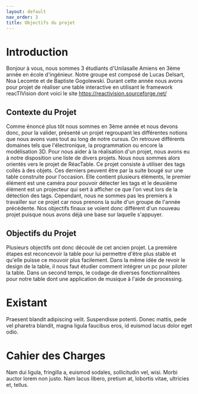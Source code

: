 ```yaml
---
layout: default
nav_order: 3
title: Objectifs du projet
---
```


# Introduction

Bonjour à vous, nous sommes 3 étudiants d'Unilasalle Amiens en 3ème année en école d'ingénieur. Notre groupe est composé de Lucas Delsart, Noa Lecomte et de Baptiste Gogolewski. Durant cette année nous avons pour projet de réaliser une table interactive en utilisant le framework reacTIVision dont voici le site https://reactivision.sourceforge.net/

## Contexte du Projet

Comme énoncé plus tôt nous sommes en 3ème année et nous devons donc, pour la valider, présenté un projet regroupant les différentes notions que nous avons vues tout au long de notre cursus. On retrouve différents domaines tels que l'électronique, la programmation ou encore la modélisation 3D. Pour nous aider à la réalisation d'un projet, nous avons eu à notre disposition une liste de divers projets. Nous nous sommes alors orientés vers le projet de RéacTable. Ce projet consiste à utiliser des tags collés à des objets. Ces derniers peuvent être par la suite bougé sur une table construite pour l'occasion. Elle contient plusieurs éléments, le premier élément est une caméra pour pouvoir détecter les tags et le deuxième élément est un projecteur qui sert à afficher ce que l'on veut lors de la détection des tags. Cependant, nous ne sommes pas les premiers à travailler sur ce projet car nous prenons la suite d'un groupe de l'année précédente. Nos objectifs finaux se voient donc différent d'un nouveau projet puisque nous avons déjà une base sur laquelle s'appuyer. 

## Objectifs du Projet

Plusieurs objectifs ont donc découlé de cet ancien projet. La première étapes est reconcevoir la table pour lui permettre d'être plus stable et qu'elle puisse ce mouvoir plus facilement. Dans la même idée de revoir le design de la table, il nous faut étudier comment intégrer un pc pour piloter la table. Dans un second temps, le codage de diverses fonctionnalitées pour notre table dont une application de musique à l'aide de processing.

# Existant

Praesent blandit adipiscing velit. Suspendisse potenti. Donec mattis, pede vel pharetra blandit, magna ligula faucibus eros, id euismod lacus dolor eget odio.

# Cahier des Charges

Nam dui ligula, fringilla a, euismod sodales, sollicitudin vel, wisi. Morbi auctor lorem non justo. Nam lacus libero, pretium at, lobortis vitae, ultricies et, tellus.
